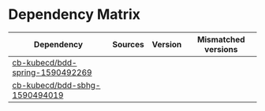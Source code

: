 # Dependency Matrix

Dependency | Sources | Version | Mismatched versions
---------- | ------- | ------- | -------------------
[cb-kubecd/bdd-spring-1590492269](https://github.com/cb-kubecd/bdd-spring-1590492269.git) |  | []() | 
[cb-kubecd/bdd-sbhg-1590494019](https://github.com/cb-kubecd/bdd-sbhg-1590494019.git) |  | []() | 
